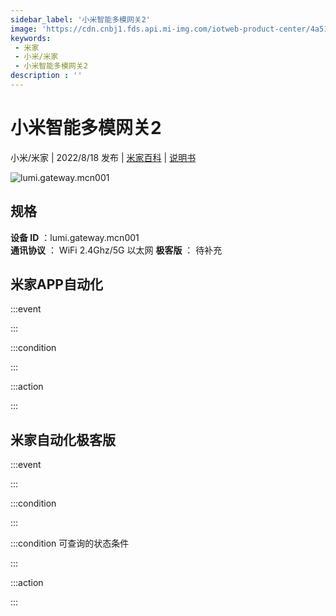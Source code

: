 ```yaml
---
sidebar_label: '小米智能多模网关2'
image: 'https://cdn.cnbj1.fds.api.mi-img.com/iotweb-product-center/4a5195cd6b7a4681cafd18489631ac54_1651133561465.png?GalaxyAccessKeyId=AKVGLQWBOVIRQ3XLEW&Expires=9223372036854775807&Signature=NmxDFkG8A0Ed6I+L4Fl0hAmMLhA='
keywords: 
 - 米家
 - 小米/米家
 - 小米智能多模网关2
description : ''
---
```

# 小米智能多模网关2

小米/米家 | 2022/8/18 发布 | [米家百科](https://home.mi.com/webapp/content/baike/product/index.html?model=lumi.gateway.mcn001) | [说明书](https://home.mi.com/views/introduction.html?model=lumi.gateway.mcn001&region=cn)

![lumi.gateway.mcn001](https://cdn.cnbj1.fds.api.mi-img.com/iotweb-product-center/4a5195cd6b7a4681cafd18489631ac54_1651133561465.png?GalaxyAccessKeyId=AKVGLQWBOVIRQ3XLEW&Expires=9223372036854775807&Signature=NmxDFkG8A0Ed6I+L4Fl0hAmMLhA=)

## 规格  
> 
**设备 ID** ：lumi.gateway.mcn001  
**通讯协议** ：  WiFi 2.4Ghz/5G   以太网
**极客版**  ： 待补充 


## 米家APP自动化  

:::event  

:::

:::condition  

:::

:::action   

:::

## 米家自动化极客版  

:::event  

:::

:::condition  

:::

:::condition 可查询的状态条件  

:::

:::action  

:::

        
